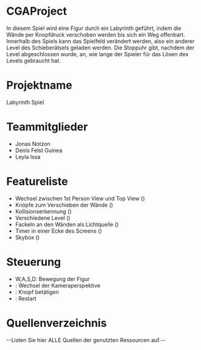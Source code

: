 # CGAProject
In diesem Spiel wird eine Figur durch ein Labyrinth geführt, indem die Wände 
per Knopfdruck verschoben werden bis sich ein Weg offenbart. Innerhalb des 
Spiels kann das Spielfeld verändert werden, also ein anderer Level des
Schieberätsels geladen werden. Die Stoppuhr gibt, nachdem der Level abgeschlossen
wurde, an, wie lange der Spieler für das Lösen des Levels gebraucht hat.

# Projektname
Labyrinth Spiel

# Teammitglieder
- Jonas Notzon
- Denis Felst Guinea
- Leyla Issa

# Featureliste
- Wechsel zwischen 1st Person View und Top View ()
- Knöpfe zum Verschieben der Wände ()
- Kollisionserkennung ()
- Verschiedene Level ()
- Fackeln an den Wänden als Lichtquelle ()
- Timer in einer Ecke des Screens ()
- Skybox ()

# Steuerung
- W,A,S,D: Bewegung der Figur
- : Wechsel der Kameraperspektive
- : Knopf betätigen
- : Restart

# Quellenverzeichnis
--Listen Sie hier ALLE Quellen der genutzten Ressourcen auf.--

